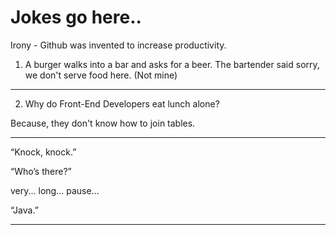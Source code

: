 # Jokes go here.. 
Irony - Github was invented to increase productivity.

1. A burger walks into a bar and asks for a beer. The bartender said sorry, we don't serve food here. (Not mine)

---------------------------------------
2. Why do Front-End Developers eat lunch alone?

  Because, they don't know how to join tables.

---------------------------------------
“Knock, knock.”

“Who’s there?”

very... long... pause...

“Java.”

---------------------------------------
